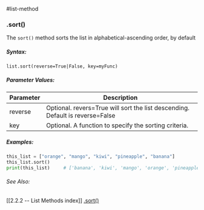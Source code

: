 #list-method 
### .sort()
The `sort()` method sorts the list in alphabetical-ascending order, by default

##### Syntax:
 `list.sort(reverse=True|False, key=myFunc)`

##### Parameter Values:
| Parameter | Description                                                                   |
| --------- | ----------------------------------------------------------------------------- |
| reverse   | Optional. revers=True will sort the list descending. Default is reverse=False |
| key       | Optional. A function to specify the sorting criteria.                         | 


##### Examples:
```py
this_list = ["orange", "mango", "kiwi", "pineapple", "banana"]
this_list.sort()
print(this_list)     # ['banana', 'kiwi', 'mango', 'orange', 'pineapple']
```

###### See Also:
[[2.2.2 -- List Methods index]]
[.sort()](https://www.w3schools.com/python/ref_list_sort.asp)